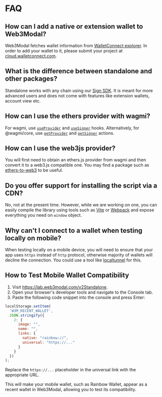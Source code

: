 # FAQ

## How can I add a native or extension wallet to Web3Modal?

Web3Modal fetches wallet information from [WalletConnect explorer](https://explorer.walletconnect.com). In order to add your wallet to it, please submit your project at [cloud.walletconnect.com](https://cloud.walletconnect.com).

## What is the difference between standalone and other packages?

Standalone works with any chain using our [Sign SDK](../web/sign/dapp-usage.md). It is meant for more advanced users and does not come with features like extension wallets, account view etc.

## How can I use the ethers provider with wagmi?

For wagmi, use [`useProvider`](https://wagmi.sh/react/hooks/useProvider) and [`useSigner`](https://wagmi.sh/react/hooks/useSigner) hooks. Alternatively, for @wagmi/core, use [`getProvider`](https://wagmi.sh/core/actions/getProvider) and [`getSigner`](https://wagmi.sh/core/actions/fetchSigner) actions.

## How can I use the web3js provider?

You will first need to obtain an ethers.js provider from wagmi and then convert it to a web3.js compatible one. You may find a package such as [ethers-to-web3](https://www.npmjs.com/package/ethers-to-web3) to be useful.

## Do you offer support for installing the script via a CDN?

No, not at the present time. However, while we are working on one, you can easily compile the library using tools such as [Vite](https://vitejs.dev/) or [Webpack](https://webpack.js.org/) and expose everything you need on `window` object.

## Why can't I connect to a wallet when testing locally on mobile?

When testing locally on a mobile device, you will need to ensure that your app uses `https` instead of `http` protocol, otherwise majority of wallets will decline the connection. You could use a tool like [localtunnel](https://www.npmjs.com/package/localtunnel) for this.

## How to Test Mobile Wallet Compatibility 

1. Visit https://lab.web3modal.com/v2Standalone.
2. Open your browser's developer tools and navigate to the Console tab.
3. Paste the following code snippet into the console and press Enter:

```javascript
localStorage.setItem(
  'W3M_RECENT_WALLET',
  JSON.stringify({
    2: {
      image: "",
      name: "",
      links: {
        native: "rainbow://",
        universal: "https://..."
      }
    }
  })
);
```

Replace the `https://...` placeholder in the universal link with the appropriate URL.

This will make your mobile wallet, such as Rainbow Wallet, appear as a recent wallet in Web3Modal, allowing you to test its compatibility.
